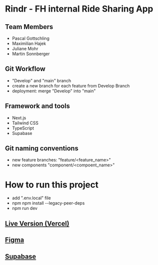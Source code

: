 # Rindr - FH internal Ride Sharing App

## Team Members

- Pascal Gottschling
- Maximilian Hajek
- Juliane Mohr
- Martin Sonnberger

## Git Workflow

- "Develop" and "main" branch
- create a new branch for each feature from Develop Branch
- deployment: merge "Develop" into "main"

## Framework and tools

- Next.js
- Tailwind CSS
- TypeScript
- Supabase

## Git naming conventions

- new feature branches: "feature/<feature_name>"
- new components "component/<compoent_name>"

# How to run this project

- add ".env.local" file
- npm npm install --legacy-peer-deps
- npm run dev

## [Live Version (Vercel)](https://rindr.vercel.app)

## [Figma](https://www.figma.com/file/mZ2G3EvSs2VLwsl7D0Mnbx/RideSharing?node-id=0%3A1)

## [Supabase](https://app.supabase.io/project/epipzztphtjupkzwxmsj)
